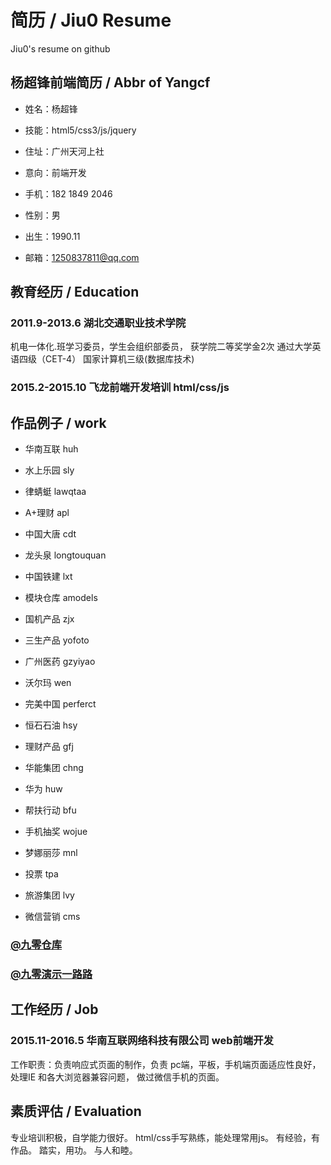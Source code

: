# 简历 / Jiu0 Resume
Jiu0's resume on github



## 杨超锋前端简历 / Abbr of Yangcf


* 姓名：杨超锋
* 技能：html5/css3/js/jquery
* 住址：广州天河上社

* 意向：前端开发
* 手机：182 1849 2046

* 性别：男
* 出生：1990.11
* 邮箱：1250837811@qq.com





## 教育经历 / Education


### 2011.9-2013.6 湖北交通职业技术学院
机电一体化.班学习委员，学生会组织部委员，
获学院二等奖学金2次
通过大学英语四级（CET-4）
国家计算机三级(数据库技术)

### 2015.2-2015.10 飞龙前端开发培训 html/css/js



## 作品例子 / work



* 华南互联   huh
* 水上乐园   sly 
* 律蜻蜓     lawqtaa
* A+理财     apl
* 中国大唐   cdt
* 龙头泉     longtouquan
* 中国铁建   lxt

* 模块仓库   amodels
* 国机产品   zjx
* 三生产品   yofoto
* 广州医药   gzyiyao
* 沃尔玛     wen

* 完美中国   perferct
* 恒石石油   hsy
* 理财产品   gfj
* 华能集团   chng
* 华为       huw

* 帮扶行动   bfu
* 手机抽奖   wojue
* 梦娜丽莎   mnl
* 投票       tpa
* 旅游集团   lvy

* 微信营销   cms

### [@九零仓库](https://github.com/jiu0)
### [@九零演示一路路](http://yilulu.com)



## 工作经历 / Job


### 2015.11-2016.5  华南互联网络科技有限公司  web前端开发
工作职责：负责响应式页面的制作，负责 pc端，平板，手机端页面适应性良好，处理IE 和各大浏览器兼容问题，
做过微信手机的页面。



## 素质评估 / Evaluation 

专业培训积极，自学能力很好。
html/css手写熟练，能处理常用js。
有经验，有作品。
踏实，用功。
与人和睦。


